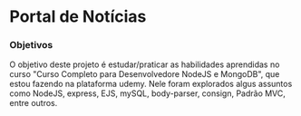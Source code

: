 # Portal de Notícias #
### Objetivos ###
O objetivo deste projeto é estudar/praticar as habilidades aprendidas no curso "Curso Completo para Desenvolvedore NodeJS e MongoDB", que estou fazendo na plataforma udemy.
Nele foram explorados algus assuntos como NodeJS, express, EJS, mySQL, body-parser, consign, Padrão MVC, entre outros.

